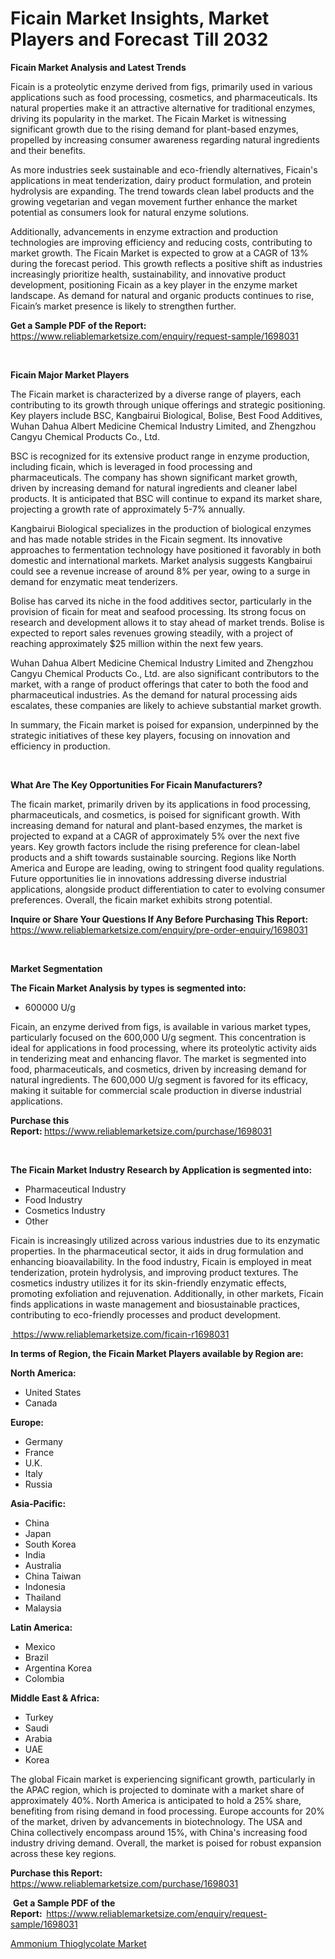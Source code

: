<p><h1>Ficain Market Insights, Market Players and Forecast Till 2032</h1></p><p><strong>Ficain Market Analysis and Latest Trends</strong></p>
<p><p>Ficain is a proteolytic enzyme derived from figs, primarily used in various applications such as food processing, cosmetics, and pharmaceuticals. Its natural properties make it an attractive alternative for traditional enzymes, driving its popularity in the market. The Ficain Market is witnessing significant growth due to the rising demand for plant-based enzymes, propelled by increasing consumer awareness regarding natural ingredients and their benefits. </p><p>As more industries seek sustainable and eco-friendly alternatives, Ficain's applications in meat tenderization, dairy product formulation, and protein hydrolysis are expanding. The trend towards clean label products and the growing vegetarian and vegan movement further enhance the market potential as consumers look for natural enzyme solutions.</p><p>Additionally, advancements in enzyme extraction and production technologies are improving efficiency and reducing costs, contributing to market growth. The Ficain Market is expected to grow at a CAGR of 13% during the forecast period. This growth reflects a positive shift as industries increasingly prioritize health, sustainability, and innovative product development, positioning Ficain as a key player in the enzyme market landscape. As demand for natural and organic products continues to rise, Ficain’s market presence is likely to strengthen further.</p></p>
<p><strong>Get a Sample PDF of the Report:&nbsp;</strong> <a href="https://www.reliablemarketsize.com/enquiry/request-sample/1698031?utm_campaign=2315&utm_medium=2&utm_source=Github&utm_content=ia&utm_term=24032025&utm_id=ficain">https://www.reliablemarketsize.com/enquiry/request-sample/1698031</a></p>
<p>&nbsp;</p>
<p><strong>Ficain Major Market Players</strong></p>
<p><p>The Ficain market is characterized by a diverse range of players, each contributing to its growth through unique offerings and strategic positioning. Key players include BSC, Kangbairui Biological, Bolise, Best Food Additives, Wuhan Dahua Albert Medicine Chemical Industry Limited, and Zhengzhou Cangyu Chemical Products Co., Ltd.</p><p>BSC is recognized for its extensive product range in enzyme production, including ficain, which is leveraged in food processing and pharmaceuticals. The company has shown significant market growth, driven by increasing demand for natural ingredients and cleaner label products. It is anticipated that BSC will continue to expand its market share, projecting a growth rate of approximately 5-7% annually.</p><p>Kangbairui Biological specializes in the production of biological enzymes and has made notable strides in the Ficain segment. Its innovative approaches to fermentation technology have positioned it favorably in both domestic and international markets. Market analysis suggests Kangbairui could see a revenue increase of around 8% per year, owing to a surge in demand for enzymatic meat tenderizers.</p><p>Bolise has carved its niche in the food additives sector, particularly in the provision of ficain for meat and seafood processing. Its strong focus on research and development allows it to stay ahead of market trends. Bolise is expected to report sales revenues growing steadily, with a project of reaching approximately $25 million within the next few years.</p><p>Wuhan Dahua Albert Medicine Chemical Industry Limited and Zhengzhou Cangyu Chemical Products Co., Ltd. are also significant contributors to the market, with a range of product offerings that cater to both the food and pharmaceutical industries. As the demand for natural processing aids escalates, these companies are likely to achieve substantial market growth.</p><p>In summary, the Ficain market is poised for expansion, underpinned by the strategic initiatives of these key players, focusing on innovation and efficiency in production.</p></p>
<p>&nbsp;</p>
<p><strong>What Are The Key Opportunities For Ficain Manufacturers?</strong></p>
<p><p>The ficain market, primarily driven by its applications in food processing, pharmaceuticals, and cosmetics, is poised for significant growth. With increasing demand for natural and plant-based enzymes, the market is projected to expand at a CAGR of approximately 5% over the next five years. Key growth factors include the rising preference for clean-label products and a shift towards sustainable sourcing. Regions like North America and Europe are leading, owing to stringent food quality regulations. Future opportunities lie in innovations addressing diverse industrial applications, alongside product differentiation to cater to evolving consumer preferences. Overall, the ficain market exhibits strong potential.</p></p>
<p><strong>Inquire or Share Your Questions If Any Before Purchasing This Report:</strong> <a href="https://www.reliablemarketsize.com/enquiry/pre-order-enquiry/1698031?utm_campaign=2315&utm_medium=2&utm_source=Github&utm_content=ia&utm_term=24032025&utm_id=ficain">https://www.reliablemarketsize.com/enquiry/pre-order-enquiry/1698031</a></p>
<p>&nbsp;</p>
<p><strong>Market Segmentation</strong></p>
<p><strong>The Ficain Market Analysis by types is segmented into:</strong></p>
<p><ul><li>600000 U/g</li></ul></p>
<p><p>Ficain, an enzyme derived from figs, is available in various market types, particularly focused on the 600,000 U/g segment. This concentration is ideal for applications in food processing, where its proteolytic activity aids in tenderizing meat and enhancing flavor. The market is segmented into food, pharmaceuticals, and cosmetics, driven by increasing demand for natural ingredients. The 600,000 U/g segment is favored for its efficacy, making it suitable for commercial scale production in diverse industrial applications.</p></p>
<p><strong>Purchase this Report:&nbsp;</strong><a href="https://www.reliablemarketsize.com/purchase/1698031?utm_campaign=2315&utm_medium=2&utm_source=Github&utm_content=ia&utm_term=24032025&utm_id=ficain">https://www.reliablemarketsize.com/purchase/1698031</a></p>
<p>&nbsp;</p>
<p><strong>The Ficain Market Industry Research by Application is segmented into:</strong></p>
<p><ul><li>Pharmaceutical Industry</li><li>Food Industry</li><li>Cosmetics Industry</li><li>Other</li></ul></p>
<p><p>Ficain is increasingly utilized across various industries due to its enzymatic properties. In the pharmaceutical sector, it aids in drug formulation and enhancing bioavailability. In the food industry, Ficain is employed in meat tenderization, protein hydrolysis, and improving product textures. The cosmetics industry utilizes it for its skin-friendly enzymatic effects, promoting exfoliation and rejuvenation. Additionally, in other markets, Ficain finds applications in waste management and biosustainable practices, contributing to eco-friendly processes and product development.</p></p>
<p><a href="https://www.reliablemarketsize.com/ficain-r1698031?utm_campaign=2315&utm_medium=2&utm_source=Github&utm_content=ia&utm_term=24032025&utm_id=ficain">&nbsp;https://www.reliablemarketsize.com/ficain-r1698031</a></p>
<p><strong>In terms of Region, the Ficain Market Players available by Region are:</strong></p>
<p>
    <p> <strong> North America: </strong>
        <ul>
            <li>United States</li>
            <li>Canada</li>
        </ul>
        </p> 
    <p> <strong> Europe: </strong>
        <ul>
            <li>Germany</li>
            <li>France</li>
            <li>U.K.</li>
            <li>Italy</li>
            <li>Russia</li>
        </ul>
        </p> 
    <p> <strong> Asia-Pacific: </strong>
        <ul>
            <li>China</li>
            <li>Japan</li>
            <li>South Korea</li>
            <li>India</li>
            <li>Australia</li>
            <li>China Taiwan</li>
            <li>Indonesia</li>
            <li>Thailand</li>
            <li>Malaysia</li>
        </ul>
        </p> 
    <p> <strong> Latin America: </strong>
        <ul>
            <li>Mexico</li>
            <li>Brazil</li>
            <li>Argentina Korea</li>
            <li>Colombia</li>
        </ul>
        </p> 
    <p> <strong> Middle East & Africa: </strong>
        <ul>
            <li>Turkey</li>
            <li>Saudi</li>
            <li>Arabia</li>
            <li>UAE</li>
            <li>Korea</li>
        </ul>
    </p>
    </p>
<p><p>The global Ficain market is experiencing significant growth, particularly in the APAC region, which is projected to dominate with a market share of approximately 40%. North America is anticipated to hold a 25% share, benefiting from rising demand in food processing. Europe accounts for 20% of the market, driven by advancements in biotechnology. The USA and China collectively encompass around 15%, with China's increasing food industry driving demand. Overall, the market is poised for robust expansion across these key regions.</p></p>
<p><strong>Purchase this Report: </strong><a href="https://www.reliablemarketsize.com/purchase/1698031?utm_campaign=2315&utm_medium=2&utm_source=Github&utm_content=ia&utm_term=24032025&utm_id=ficain">https://www.reliablemarketsize.com/purchase/1698031</a></p>
<p>&nbsp;<strong>Get a Sample PDF of the Report:&nbsp;&nbsp;</strong><a href="https://www.reliablemarketsize.com/enquiry/request-sample/1698031?utm_campaign=2315&utm_medium=2&utm_source=Github&utm_content=ia&utm_term=24032025&utm_id=ficain">https://www.reliablemarketsize.com/enquiry/request-sample/1698031</a></p>
<p><strong></strong></p>
<p><p><a href="https://github.com/shondapmbau/Market-Research-Report-List-1/blob/main/ammonium-thioglycolate-market.md?utm_campaign=2315&utm_medium=2&utm_source=Github&utm_content=ia&utm_term=24032025&utm_id=ficain">Ammonium Thioglycolate Market</a></p></p>